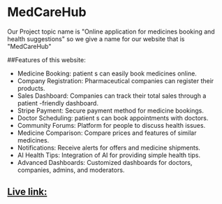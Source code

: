 # MedCareHub

Our Project topic name is "Online application for medicines booking and health suggestions" so we give a name for our website that is "MedCareHub"


##Features of this website:

* Medicine Booking: patient s can easily book medicines online.
* Company Registration: Pharmaceutical companies can register their products.
* Sales Dashboard: Companies can track their total sales through a patient -friendly dashboard.
* Stripe Payment: Secure payment method for medicine bookings.
* Doctor Scheduling: patient s can book appointments with doctors.
* Community Forums: Platform for people to discuss health issues.
* Medicine Comparison: Compare prices and features of similar medicines.
* Notifications: Receive alerts for offers and medicine shipments.
* AI Health Tips: Integration of AI for providing simple health tips.
* Advanced Dashboards: Customized dashboards for doctors, companies, admins, and moderators.


## [ Live link:](https://medcarehub-68762.web.app/)

